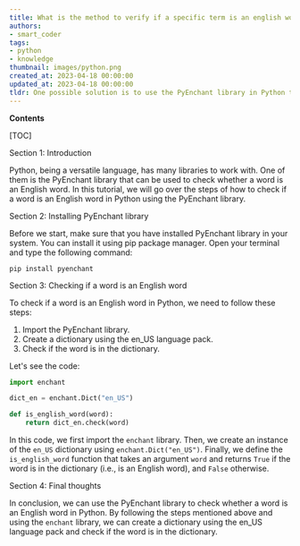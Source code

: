 ```yaml
---
title: What is the method to verify if a specific term is an english word in python?
authors:
- smart_coder
tags:
- python
- knowledge
thumbnail: images/python.png
created_at: 2023-04-18 00:00:00
updated_at: 2023-04-18 00:00:00
tldr: One possible solution is to use the PyEnchant library in Python to check if a word is contained within an English dictionary.
---
```


**Contents**

[TOC]

Section 1: Introduction

Python, being a versatile language, has many libraries to work with. One of them is the PyEnchant library that can be used to check whether a word is an English word. In this tutorial, we will go over the steps of how to check if a word is an English word in Python using the PyEnchant library.

Section 2: Installing PyEnchant library

Before we start, make sure that you have installed PyEnchant library in your system. You can install it using pip package manager. Open your terminal and type the following command:
```
pip install pyenchant
```

Section 3: Checking if a word is an English word

To check if a word is an English word in Python, we need to follow these steps:

1. Import the PyEnchant library.
2. Create a dictionary using the en_US language pack.
3. Check if the word is in the dictionary.

Let's see the code:
```python
import enchant

dict_en = enchant.Dict("en_US")

def is_english_word(word):
    return dict_en.check(word)
```

In this code, we first import the `enchant` library. Then, we create an instance of the `en_US` dictionary using `enchant.Dict("en_US")`. Finally, we define the `is_english_word` function that takes an argument `word` and returns `True` if the word is in the dictionary (i.e., is an English word), and `False` otherwise.

Section 4: Final thoughts

In conclusion, we can use the PyEnchant library to check whether a word is an English word in Python. By following the steps mentioned above and using the `enchant` library, we can create a dictionary using the en_US language pack and check if the word is in the dictionary.

